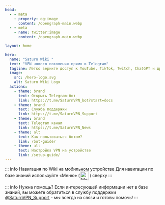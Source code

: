 ```yaml
---
head:
  - - meta
    - property: og:image
      content: /opengraph-main.webp
  - - meta
    - name: twitter:image
      content: /opengraph-main.webp

layout: home

hero:
  name: "Saturn Wiki "
  text: "VPN нового поколения прямо в Telegram"
  tagline: Легко верните доступ к YouTube, TikTok, Twitch, ChatGPT и другим ресурсам с надежным решением на протоколе VLESS.
  image:
    src: /hero-logo.svg
    alt: Saturn Wiki Logo
  actions:
    - theme: brand
      text: Открыть Telegram-бот
      link: https://t.me/SaturnVPN_bot?start=docs
    - theme: brand
      text: Служба поддержки
      link: https://t.me/SaturnVPN_Support
    - theme: brand
      text: Telegram канал
      link: https://t.me/SaturnVPN_News
    - theme: alt
      text: Как пользоваться ботом?
      link: /bot-guide/
    - theme: alt
      text: Настройка VPN на устройстве
      link: /setup-guide/
---
```


::: info Навигация по Wiki на мобильном устройстве 
Для навигации по базе знаний используйте «Меню» (<img src="/icons/menu.svg" alt="Меню" style="display: inline; height: 2em; vertical-align: middle; margin: 0 2px;">) сверху
:::

::: info Нужна помощь?
Если интересующей информации нет в базе знаний, вы можете обратиться в службу поддержки [@SaturnVPN_Support](https://t.me/SaturnVPN_Support) - мы всегда на связи и готовы помочь!
::: 